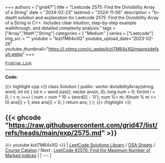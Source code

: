 
+++
authors = ["grid47"]
title = "Leetcode 2575: Find the Divisibility Array of a String"
date = "2024-02-23"
lastmod = "2024-11-06"
description = "In-depth solution and explanation for Leetcode 2575: Find the Divisibility Array of a String in C++. Includes clear intuition, step-by-step example walkthrough, and detailed complexity analysis."
tags = ["Array","Math","String"]
categories = [
    "Medium"
]
series = ["Leetcode"]
img_src = ""
youtube = "kizI7M64xXQ"
youtube_upload_date="2023-02-26"
youtube_thumbnail="https://i.ytimg.com/vi_webp/kizI7M64xXQ/maxresdefault.webp"
+++



[`Problem Link`](https://leetcode.com/problems/find-the-divisibility-array-of-a-string/description/)

---
**Code:**

{{< highlight cpp >}}
class Solution {
public:
    vector<int> divisibilityArray(string word, int m) {
        int n = word.size();
        vector<int> ans(n, 0);
        long num = 0;
        for(int i = 0; i < n; i++) {
            num = num * 10 + (word[i] - '0');
            num %= m;
            if(num % m == 0) ans[i] = 1;
            else ans[i] = 0;
        }
        return ans;
    }
};
{{< /highlight >}}

{{< ghcode "https://raw.githubusercontent.com/grid47/list/refs/heads/main/exp/2575.md" >}}
---
{{< youtube kizI7M64xXQ >}}
| [LeetCode Solutions Library](https://grid47.xyz/leetcode/) / [DSA Sheets](https://grid47.xyz/sheets/) / [Course Catalog](https://grid47.xyz/courses/) / Next : [LeetCode #2576: Find the Maximum Number of Marked Indices](https://grid47.xyz/leetcode/solution-2576-find-the-maximum-number-of-marked-indices/) |
| --- |
